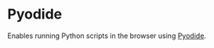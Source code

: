 # Pyodide

Enables running Python scripts in the browser using [Pyodide](https://github.com/pyodide/pyodide).
